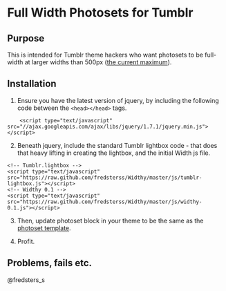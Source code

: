 # Full Width Photosets for Tumblr

## Purpose
This is intended for Tumblr theme hackers who want photosets to be full-width at larger widths than 500px ([the current maximum](http://www.tumblr.com/docs/en/custom_themes#photoset-posts)).


## Installation
1. Ensure you have the latest version of jquery, by including the following code between the `<head></head>` tags.

````
    <script type="text/javascript" src="//ajax.googleapis.com/ajax/libs/jquery/1.7.1/jquery.min.js"></script>
````

2. Beneath jquery, include the standard Tumblr lightbox code - that does that heavy lifting in creating the lightbox, and the initial Width js file.

````
<!-- Tumblr.lightbox -->
<script type="text/javascript" src="https://raw.github.com/fredsterss/Widthy/master/js/tumblr-lightbox.js"></script>
<!-- Widthy 0.1 -->
<script type="text/javascript" src="https://raw.github.com/fredsterss/Widthy/master/js/widthy-0.1.js"></script>
````	

3. Then, update photoset block in your theme to be the same as the [photoset template](https://github.com/fredsterss/Widthy/blob/master/photoset-template.html).

4. Profit.

## Problems, fails etc.
@fredsters_s

